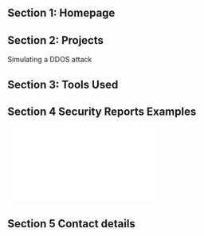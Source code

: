 ## Section 1: Homepage

## Section 2: Projects
Simulating a DDOS attack

## Section 3: Tools Used


## Section 4 Security Reports Examples
![Incident Report example](Incident%20Report.pdf)



## Section 5 Contact details
